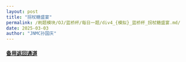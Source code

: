 ```yaml
---
layout: post
title: "拐杖糖盛宴"
permalink: /刷题模块/OJ/蓝桥杯/每日一题/div4_{模拟}_蓝桥杯_拐杖糖盛宴.md/
date: 2025-03-03
author: "JNMC孙国庆"
---
```


#### [备用返回通道](../../README.md)
